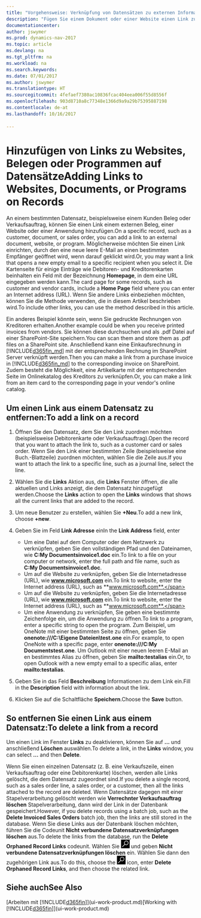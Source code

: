 ```yaml
---
title: "Vorgehensweise: Verknüpfung von Datensätzen zu externen Informationen oder Programmen"
description: "Fügen Sie einem Dokument oder einer Website einen Link zu einem bestimmten Datensatz hinzu, beispielsweise zu einer Kundenkarte oder einem Dokument."
documentationcenter: 
author: jswymer
ms.prod: dynamics-nav-2017
ms.topic: article
ms.devlang: na
ms.tgt_pltfrm: na
ms.workload: na
ms.search.keywords: 
ms.date: 07/01/2017
ms.author: jswymer
ms.translationtype: HT
ms.sourcegitcommit: 4fefaef7380ac10836fcac404eea006f55d8556f
ms.openlocfilehash: 903d8710a8c77348e1366d9a9a29b75395887198
ms.contentlocale: de-at
ms.lasthandoff: 10/16/2017

---
```

# <a name="adding-links-to-websites-documents-or-programs-on-records"></a><span data-ttu-id="ecd8c-103">Hinzufügen von Links zu Websites, Belegen oder Programmen auf Datensätze</span><span class="sxs-lookup"><span data-stu-id="ecd8c-103">Adding Links to Websites, Documents, or Programs on Records</span></span>
<span data-ttu-id="ecd8c-104">An einem bestimmten Datensatz, beispielsweise einem Kunden Beleg oder Verkaufsauftrag, können Sie einen Link einem externen Beleg, einer Website oder einer Anwendung hinzufügen.</span><span class="sxs-lookup"><span data-stu-id="ecd8c-104">On a specific record, such as a customer, document, or sales order, you can add a link to an external document, website, or program.</span></span> <span data-ttu-id="ecd8c-105">Möglicherweise möchten Sie einen Link einrichten, durch den eine neue leere E-Mail an einen bestimmten Empfänger geöffnet wird, wenn darauf geklickt wird.</span><span class="sxs-lookup"><span data-stu-id="ecd8c-105">Or, you may want a link that opens a new empty email to a specific recipient when you select it.</span></span> <span data-ttu-id="ecd8c-106">Die Kartenseite für einige Einträge wie Debitoren- und Kreditorenkarten beinhalten ein Feld mit der Bezeichnung  **Homepage**, in dem eine URL eingegeben werden kann.</span><span class="sxs-lookup"><span data-stu-id="ecd8c-106">The card page for some records, such as customer and vendor cards, include a **Home Page** field where you can enter an Internet address (URL).</span></span> <span data-ttu-id="ecd8c-107">Wenn Sie andere Links einbeziehen möchten, können Sie die Methode verwenden, die in diesem Artikel beschrieben wird.</span><span class="sxs-lookup"><span data-stu-id="ecd8c-107">To include other links, you can use the method described in this article.</span></span>

<span data-ttu-id="ecd8c-108">Ein anderes Beispiel könnte sein, wenn Sie gedruckte Rechnungen von Kreditoren erhalten.</span><span class="sxs-lookup"><span data-stu-id="ecd8c-108">Another example could be when you receive printed invoices from vendors.</span></span> <span data-ttu-id="ecd8c-109">Sie können diese durchsuchen und als .pdf Datei auf einer SharePoint-Site speichern.</span><span class="sxs-lookup"><span data-stu-id="ecd8c-109">You can scan them and store them as .pdf files on a SharePoint site.</span></span> <span data-ttu-id="ecd8c-110">Anschließend kann eine Einkaufsrechnung in  [!INCLUDE[d365fin_md](includes/d365fin_md.md)] mit der entsprechenden Rechnung im SharePoint Server verknüpft werden.</span><span class="sxs-lookup"><span data-stu-id="ecd8c-110">Then you can make a link from a purchase invoice in [!INCLUDE[d365fin_md](includes/d365fin_md.md)] to the corresponding invoice on  SharePoint.</span></span> <span data-ttu-id="ecd8c-111">Zudem besteht die Möglichkeit, eine Artikelkarte mit der entsprechenden Seite im Onlinekatalog des Kreditors zu verknüpfen.</span><span class="sxs-lookup"><span data-stu-id="ecd8c-111">Or, you can make a link from an item card to the corresponding page in your vendor's online catalog.</span></span>
  
## <a name="to-add-a-link-on-a-record"></a><span data-ttu-id="ecd8c-112">Um einen Link aus einem Datensatz zu entfernen:</span><span class="sxs-lookup"><span data-stu-id="ecd8c-112">To add a link on a record</span></span>   
  
1.  <span data-ttu-id="ecd8c-113">Öffnen Sie den Datensatz, dem Sie den Link zuordnen möchten (beispielsweise Debitorenkarte oder Verkaufsauftrag).</span><span class="sxs-lookup"><span data-stu-id="ecd8c-113">Open the record that you want to attach the link to, such as a customer card or sales order.</span></span> <span data-ttu-id="ecd8c-114">Wenn Sie den Link einer bestimmten Zeile (beispielsweise eine Buch.-Blattzeile) zuordnen möchten, wählen Sie die Zeile aus.</span><span class="sxs-lookup"><span data-stu-id="ecd8c-114">If you want to attach the link to a specific line, such as a journal line, select the line.</span></span>  
  
2.  <span data-ttu-id="ecd8c-115">Wählen Sie die **Links** Aktion aus, die **Links** Fenster öffnen, die alle aktuellen und Links anzeigt, die dem Datensatz hinzugefügt werden.</span><span class="sxs-lookup"><span data-stu-id="ecd8c-115">Choose the **Links** action to open the **Links** windows that shows all the current links that are added to the record.</span></span>

3. <span data-ttu-id="ecd8c-116">Um neue Benutzer zu erstellen, wählen Sie **+Neu**.</span><span class="sxs-lookup"><span data-stu-id="ecd8c-116">To add a new link, choose **+new**.</span></span> 
  
4.  <span data-ttu-id="ecd8c-117">Geben Sie im Feld **Link Adresse** ein</span><span class="sxs-lookup"><span data-stu-id="ecd8c-117">In the **Link Address** field, enter</span></span>

    -   <span data-ttu-id="ecd8c-118">Um eine Datei auf dem Computer oder dem Netzwerk zu verknüpfen, geben Sie den vollständigen Pfad und den Dateinamen, wie **C:My Documentsinvoice1.doc** ein.</span><span class="sxs-lookup"><span data-stu-id="ecd8c-118">To link to a file on your computer or network, enter the full path and file name, such as  **C:My Documentsinvoice1.doc**.</span></span>
    -   <span data-ttu-id="ecd8c-119">Um auf die Website zu verknüpfen, geben Sie die Internetadresse (URL), wie **www.microsoft.com** ein.</span><span class="sxs-lookup"><span data-stu-id="ecd8c-119">To link to website, enter the Internet address (URL), such as **www.microsoft.com**.</span></span> 
    -   <span data-ttu-id="ecd8c-120">Um auf die Website zu verknüpfen, geben Sie die Internetadresse (URL), wie **www.microsoft.com** ein.</span><span class="sxs-lookup"><span data-stu-id="ecd8c-120">To link to website, enter the Internet address (URL), such as **www.microsoft.com**.</span></span> 
    -   <span data-ttu-id="ecd8c-121">Um eine Anwendung zu verknüpfen, Sie geben eine bestimmte Zeichenfolge ein, um die Anwendung zu öffnen.</span><span class="sxs-lookup"><span data-stu-id="ecd8c-121">To link to a program, enter a specific string to open the program.</span></span> <span data-ttu-id="ecd8c-122">Zum Beispiel, um OneNote mit einer bestimmten Seite zu öffnen, geben Sie **onenote:///C:\Eigene Dateien\test.one** ein.</span><span class="sxs-lookup"><span data-stu-id="ecd8c-122">For example, to open OneNote with a specific page, enter **onenote:///C:My Documentstest.one**.</span></span> <span data-ttu-id="ecd8c-123">Um Outlook mit einer neuen leeren E-Mail an en bestimmtes Alias zu öffnen, geben Sie **mailto:testalias** ein.</span><span class="sxs-lookup"><span data-stu-id="ecd8c-123">Or, to open Outlook with a new empty email to a specific alias, enter **mailto:testalias**.</span></span>  
  
5.  <span data-ttu-id="ecd8c-124">Geben Sie in das Feld **Beschreibung** Informationen zu dem Link ein.</span><span class="sxs-lookup"><span data-stu-id="ecd8c-124">Fill in the **Description** field with information about the link.</span></span>  
  
6.  <span data-ttu-id="ecd8c-125">Klicken Sie auf die Schaltfläche **Speichern**.</span><span class="sxs-lookup"><span data-stu-id="ecd8c-125">Choose the **Save** button.</span></span>  
  
## <a name="to-delete-a-link-from-a-record"></a><span data-ttu-id="ecd8c-126">So entfernen Sie einen Link aus einem Datensatz:</span><span class="sxs-lookup"><span data-stu-id="ecd8c-126">To delete a link from a record</span></span>  
  
<span data-ttu-id="ecd8c-127">Um einen Link im Fenster **Links** zu deaktivieren, können Sie auf **…** und anschließend **Löschen** auswählen.</span><span class="sxs-lookup"><span data-stu-id="ecd8c-127">To delete a link, in the **Links** window, you can select **...** and then **Delete**.</span></span>

<span data-ttu-id="ecd8c-128">Wenn Sie einen einzelnen Datensatz (z. B. eine Verkaufszeile, einen Verkaufsauftrag oder eine Debitorenkarte) löschen, werden alle Links gelöscht, die dem Datensatz zugeordnet sind.</span><span class="sxs-lookup"><span data-stu-id="ecd8c-128">If you delete a single record, such as a sales order line, a sales order, or a customer, then all the links attached to the record are deleted.</span></span> <span data-ttu-id="ecd8c-129">Wenn Datensätze dagegen mit einer Stapelverarbeitung gelöscht werden wie **Verrechnter Verkaufsauftrag löschen** Stapelverarbeitung, dann wird der Link in der Datenbank gespeichert.</span><span class="sxs-lookup"><span data-stu-id="ecd8c-129">However, if you delete records using a batch job, such as the **Delete Invoiced Sales Orders** batch job, then the links are still stored in the database.</span></span> <span data-ttu-id="ecd8c-130">Wenn Sie diese Links aus der Datenbank löschen möchten, führen Sie die Codeunit **Nicht verbundene Datensatzverknüpfungen löschen** aus.</span><span class="sxs-lookup"><span data-stu-id="ecd8c-130">To delete the links from the database, run the **Delete Orphaned Record Links** codeunit.</span></span> <span data-ttu-id="ecd8c-131">Wählen Sie ![Nach Seite oder Bericht suchen](media/ui-search/search_small.png "Symbol nach Seite oder Bericht suchen") und geben **Nicht verbundene Datensatzverknüpfungen löschen** ein. Wählen Sie dann den zugehörigen Link aus.</span><span class="sxs-lookup"><span data-stu-id="ecd8c-131">To do this, choose the ![Search for Page or Report](media/ui-search/search_small.png "Search for Page or Report icon") icon, enter **Delete Orphaned Record Links**, and then choose the related link.</span></span>   
  
<!-- ### To run delete orphaned record links  
  
1.  Choose the ![Search for Page or Report](media/ui-search/search_small.png "Search for Page or Report icon") icon, enter **Data Deletion**, and then choose the related link.  
  
2.  On the **Data Deletion** page, choose **Tasks**, and then choose **Delete Orphaned Record Links**.  -->
  
## <a name="see-also"></a><span data-ttu-id="ecd8c-132">Siehe auch</span><span class="sxs-lookup"><span data-stu-id="ecd8c-132">See Also</span></span>  
<span data-ttu-id="ecd8c-133">[Arbeiten mit [!INCLUDE[d365fin](includes/d365fin_md.md)]](ui-work-product.md)</span><span class="sxs-lookup"><span data-stu-id="ecd8c-133">[Working with [!INCLUDE[d365fin](includes/d365fin_md.md)]](ui-work-product.md)</span></span>  
